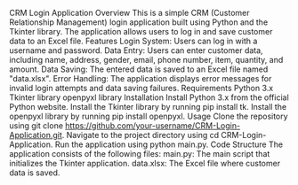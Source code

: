
CRM Login Application
Overview
This is a simple CRM (Customer Relationship Management) login application built using Python and the Tkinter library. The application allows users to log in and save customer data to an Excel file.
Features
Login System: Users can log in with a username and password.
Data Entry: Users can enter customer data, including name, address, gender, email, phone number, item, quantity, and amount.
Data Saving: The entered data is saved to an Excel file named "data.xlsx".
Error Handling: The application displays error messages for invalid login attempts and data saving failures.
Requirements
Python 3.x
Tkinter library
openpyxl library
Installation
Install Python 3.x from the official Python website.
Install the Tkinter library by running pip install tk.
Install the openpyxl library by running pip install openpyxl.
Usage
Clone the repository using git clone https://github.com/your-username/CRM-Login-Application.git.
Navigate to the project directory using cd CRM-Login-Application.
Run the application using python main.py.
Code Structure
The application consists of the following files:
main.py: The main script that initializes the Tkinter application.
data.xlsx: The Excel file where customer data is saved.
